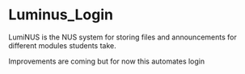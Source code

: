 # Luminus_Login
LumiNUS is the NUS system for storing files and announcements for different modules students take. 

Improvements are coming but for now this automates login

